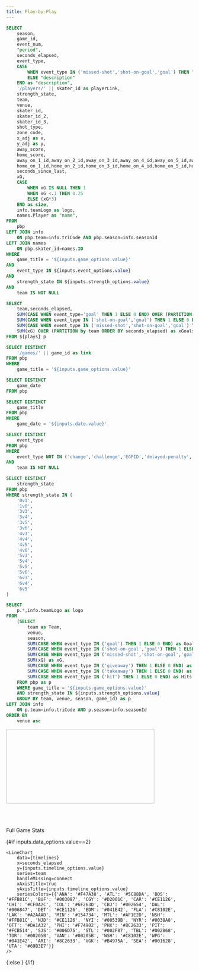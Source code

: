 ```yaml
---
title: Play-by-Play
---
```


```sql plays
SELECT 
    season,
    game_id,
    event_num,
    "period",
    seconds_elapsed,
    event_type,
    CASE
        WHEN event_type IN ('missed-shot','shot-on-goal','goal') THEN "description" || ' - xG: ' || SUBSTRING(("xG"*100),1,5) || '%'
        ELSE "description"
    END as "description",
    '/players/' || skater_id as playerLink,
    strength_state,
    team,
    venue,
    skater_id,
    skater_id_2,
    skater_id_3,
    shot_type,
    zone_code,
    x_adj as x,
    y_adj as y,
    away_score,
    home_score,
    away_on_1_id,away_on_2_id,away_on_3_id,away_on_4_id,away_on_5_id,away_on_6_id,away_goalie_id,
    home_on_1_id,home_on_2_id,home_on_3_id,home_on_4_id,home_on_5_id,home_on_6_id,home_goalie_id,
    seconds_since_last,
    xG,
    CASE
        WHEN xG IS NULL THEN 1
        WHEN xG <.1 THEN 0.25
        ELSE (xG*3)
    END as size,
    info.teamLogo as logo,
    names.Player as "name",
FROM 
    pbp
LEFT JOIN info
    ON pbp.team=info.triCode AND pbp.season=info.seasonId
LEFT JOIN names
    ON pbp.skater_id=names.ID
WHERE
    game_title = '${inputs.game_options.value}'
AND
    event_type IN ${inputs.event_options.value}
AND
    strength_state IN ${inputs.strength_options.value}
AND
    team IS NOT NULL
```

```sql timelines
SELECT
    team,seconds_elapsed,
    SUM(CASE WHEN event_type='goal' THEN 1 ELSE 0 END) OVER (PARTITION by team ORDER BY seconds_elapsed) as Goals,
    SUM(CASE WHEN event_type IN ('shot-on-goal','goal') THEN 1 ELSE 0 END) OVER (PARTITION by team ORDER BY seconds_elapsed) as Shots,
    SUM(CASE WHEN event_type IN ('missed-shot','shot-on-goal','goal') THEN 1 ELSE 0 END) OVER (PARTITION by team ORDER BY seconds_elapsed) as Fenwick,
    SUM(xG) OVER (PARTITION by team ORDER BY seconds_elapsed) as xGoals
FROM ${plays} p
```

```sql link
SELECT DISTINCT
    '/games/' || game_id as link
FROM pbp
WHERE
    game_title = '${inputs.game_options.value}'
```

```sql dates
SELECT DISTINCT 
	game_date
FROM pbp
```

```sql games
SELECT DISTINCT 
	game_title
FROM pbp
WHERE
    game_date = '${inputs.date.value}'
```

```sql events
SELECT DISTINCT 
	event_type
FROM pbp
WHERE
    event_type NOT IN ('change','challenge','EGPID','delayed-penalty','shootout-complete')
AND
    team IS NOT NULL
```

```sql strengths
SELECT DISTINCT 
	strength_state
FROM pbp
WHERE strength_state IN (
    '0v1',
    '1v0',
    '3v3',
    '3v4',
    '3v5',
    '3v6',
    '4v3',
    '4v4',
    '4v5',
    '4v6',
    '5v3',
    '5v4',
    '5v5',
    '5v6',
    '6v3',
    '6v4',
    '6v5'
)
```

```sql team_summary
SELECT
    p.*,info.teamLogo as logo
FROM
    (SELECT
        team as Team, 
        venue,
        season,
        SUM(CASE WHEN event_type IN ('goal') THEN 1 ELSE 0 END) as Goals,
        SUM(CASE WHEN event_type IN ('shot-on-goal','goal') THEN 1 ELSE 0 END) as Shots,
        SUM(CASE WHEN event_type IN ('missed-shot','shot-on-goal','goal') THEN 1 ELSE 0 END) as Fenwick,
        SUM(xG) as xG,
        SUM(CASE WHEN event_type IN ('giveaway') THEN 1 ELSE 0 END) as Giveaways,
        SUM(CASE WHEN event_type IN ('takeaway') THEN 1 ELSE 0 END) as Takeaways,
        SUM(CASE WHEN event_type IN ('hit') THEN 1 ELSE 0 END) as Hits
    FROM pbp as p
    WHERE game_title = '${inputs.game_options.value}'
    AND strength_state IN ${inputs.strength_options.value}
    GROUP BY team, venue, season, game_id) as p
LEFT JOIN info
    ON p.team=info.triCode AND p.season=info.seasonId
ORDER BY
    venue asc
```

<DateInput
    name=date
    data={dates}
    dates=game_date
    defaultValue="2025-05-01"
/>

<Dropdown
    data={games}
    name=game_options
    value=game_title
	title=Game
/>

<Dropdown
    data={events}
    name=event_options
    value=event_type
	title=Event
    multiple=true
    selectAllByDefault=true
/>

<Dropdown
    data={strengths}
    name=strength_options
    value=strength_state
	title=Strength
    multiple=true
    selectAllByDefault=true
/>

<div style="position: relative; display: flex; flex-direction:row;align-itmes: center; height: 230px;">
    <Image url={team_summary[0].logo} width=400 height=200/>
    <div style="width: 600px; transform: translateY(-10px); ">
        <BubbleChart 
            data={plays}
            x=x
            y=y
            series=team
            size=size
            tooltipTitle=description
            outlineWidth = 2
            outlineColor = #FFFFFF
            xMin = -100
            xMax = 100
            yMin = -42.5
            yMax = 42.5
            xAxisLabels=False
            yAxisLabels=False
            xGridlines=False
            yGridlines=False
            xTickMarks=False
            yTickMarks=False
            xBaseline=False
            yBaseline=False
            emptySet=warn
            emptyMessage='Select a date(s) and a game(s)'
            downloadableImage=true
            downloadableData=false
            seriesColors={{'ANA': '#F47A38', 'ATL': '#5C88DA', 'BOS': '#FFB81C', 'BUF': '#003087', 'CGY': '#D2001C', 'CAR': '#CE1126', 'CHI': '#CF0A2C', 'COL': '#6F263D', 'CBJ': '#002654', 'DAL': '#006847', 'DET': '#CE1126', 'EDM': '#041E42', 'FLA': '#C8102E', 'LAK': '#A2AAAD', 'MIN': '#154734', 'MTL': '#AF1E2D', 'NSH': '#FFB81C', 'NJD': '#CE1126', 'NYI': '#00539B', 'NYR': '#0038A8', 'OTT': '#DA1A32', 'PHI': '#F74902', 'PHX': '#8C2633', 'PIT': '#FCB514', 'SJS': '#006D75', 'STL': '#002F87', 'TBL': '#002868', 'TOR': '#00205B', 'VAN': '#00205B', 'WSH': '#C8102E', 'WPG': '#041E42', 'ARI': '#8C2633', 'VGK': '#B4975A', 'SEA': '#001628', 'UTA': '#69B3E7'}}
            chartAreaHeight=230
            echartsOptions={{xAxis: {
                                type: 'value',
                                min: -100,    
                                max: 100, 
                            },
                            yAxis: {
                                type: 'value',
                                min: -45,
                                max: 45
                            }
                            }}
            >
            <ReferenceLine
                x=-89
                color=red
                hideValue=true
                lineWidth=3 lineType=solid/
            />
            <ReferenceLine
                x=-24
                color=blue
                hideValue=true
                lineWidth=3 lineType=solid/
            />
            <ReferenceLine
                x=0
                color=red
                hideValue=true
                lineWidth=3 lineType=solid/
                opacity=0.25
            />
            <ReferenceLine
                x=24
                color=blue
                hideValue=true
                lineWidth=3 lineType=solid/
            />
            <ReferenceLine
                x=89
                color=red
                hideValue=true
                lineWidth=3 lineType=solid/
            />
            <ReferenceLine
                x=-89
                y=-4
                x2=-83
                y2=-4
                color=red
                hideValue=true
                lineWidth=3 lineType=solid/
            />
            <ReferenceLine
                x=-89
                y=4
                x2=-83
                y2=4
                color=red
                hideValue=true
                lineWidth=3 lineType=solid/
            />
            <ReferenceLine
                x=-83
                y=4
                x2=-83
                y2=-4
                color=red
                hideValue=true
                lineWidth=3 lineType=solid/
            />
            <ReferenceLine
                x=89
                y=-4
                x2=83
                y2=-4
                color=red
                hideValue=true
                lineWidth=3 lineType=solid/
            />
            <ReferenceLine
                x=89
                y=4
                x2=83
                y2=4
                color=red
                hideValue=true
                lineWidth=3 lineType=solid/
            />
            <ReferenceLine
                x=83
                y=4
                x2=83
                y2=-4
                color=red
                hideValue=true
                lineWidth=3 lineType=solid/
            />
            <ReferenceLine
                x=-89
                y=3
                x2=-93
                y2=3
                color=red
                hideValue=true
                lineWidth=3 lineType=solid/
            />
            <ReferenceLine
                x=-89
                y=-3
                x2=-93
                y2=-3
                color=red
                hideValue=true
                lineWidth=3 lineType=solid/
            />
            <ReferenceLine
                x=-93
                y=3
                x2=-93
                y2=-3
                color=red
                hideValue=true
                lineWidth=3 lineType=solid/
            />
            <ReferenceLine
                x=89
                y=3
                x2=93
                y2=3
                color=red
                hideValue=true
                lineWidth=3 lineType=solid/
            />
            <ReferenceLine
                x=89
                y=-3
                x2=93
                y2=-3
                color=red
                hideValue=true
                lineWidth=3 lineType=solid/
            />
            <ReferenceLine
                x=93
                y=3
                x2=93
                y2=-3
                color=red
                hideValue=true
                lineWidth=3 lineType=solid/
            />
            <ReferenceArea xMin=-89 xMax=-83 areaColor=blue yMin=-3 yMax=3 opacity=0.25/>
            <ReferenceArea xMin=83 xMax=89 areaColor=blue yMin=-3 yMax=3 opacity=0.25/>
            <ReferencePoint
                x=0
                y=0
                symbolSize=75
                symbolOpacity=0.25
                symbolBorderColor=red
                symbolBorderWidth=5
            />
            <ReferencePoint
                x=0
                y=0
                color=red
                symbolSize=15
                symbolOpacity=0.25
            />
            <ReferencePoint
                x=-20
                y=22.5
                color=red
                symbolSize=15
                symbolOpacity=0.25
            />
            <ReferencePoint
                x=-20
                y=-22
                color=red
                symbolSize=15
                symbolOpacity=0.25
            />
            <ReferencePoint
                x=20
                y=22
                color=red
                symbolSize=15
                symbolOpacity=0.25
            />
            <ReferencePoint
                x=20
                y=-22
                color=red
                symbolSize=15
                symbolOpacity=0.25
            />
            <ReferencePoint
                x=-69
                y=22
                symbolSize=75
                symbolOpacity=0.25
                symbolBorderColor=red
                symbolBorderWidth=5
            />
            <ReferencePoint
                x=-69
                y=-22
                symbolSize=75
                symbolOpacity=0.25
                symbolBorderColor=red
                symbolBorderWidth=5
            />
            <ReferencePoint
                x=69
                y=22
                symbolSize=75
                symbolOpacity=0.25
                symbolBorderColor=red
                symbolBorderWidth=5
            />
            <ReferencePoint
                x=69
                y=-22
                symbolSize=75
                symbolOpacity=0.25
                symbolBorderColor=red
                symbolBorderWidth=5
            />
            <ReferencePoint
                x=-69
                y=22
                color=red
                symbolSize=15
                symbolOpacity=0.25
            />
            <ReferencePoint
                x=-69
                y=-22
                color=red
                symbolSize=15
                symbolOpacity=0.25
            />
            <ReferencePoint
                x=69
                y=22
                color=red
                symbolSize=15
                symbolOpacity=0.25
            />
            <ReferencePoint
                x=69
                y=-22
                color=red
                symbolSize=15
                symbolOpacity=0.25
            />
        </BubbleChart>
    </div>
    <Image url={team_summary[1].logo} height=200/>
</div>
<br><br>
<DataTable data={team_summary} rows=50 rowShading=true headerColor=#0000ff headerFontColor=white downloadable=false>
    <Column id=logo align=center contentType=image height=20px/>
    <Column id=Team align=center />
    <Column id=Goals align=center/>
    <Column id=Shots align=center/>
	<Column id=Fenwick align=center/>
    <Column id=xG align=center title="xG"/>
    <Column id=Giveaways align=center/>
    <Column id=Takeaways align=center/>
    <Column id=Hits align=center/>
</DataTable>

<LinkButton url={link[0].link}>
Full Game Stats
</LinkButton>

<Dropdown name=data_options defaultValue=1>
	<DropdownOption valueLabel="Plays" value=1 />
	<DropdownOption valueLabel="Timelines" value=2 />
</Dropdown>

{#if inputs.data_options.value==2}
    <Dropdown name=timeline_options defaultValue="Goals">
        <DropdownOption valueLabel="Goals" value="Goals" />
        <DropdownOption valueLabel="Shots" value="Shots"/>
        <DropdownOption valueLabel="Fenwick" value="Fenwick" />
        <DropdownOption valueLabel="xGoals" value="xGoals" />
    </Dropdown>

    <LineChart
        data={timelines}
        x=seconds_elapsed
        y={inputs.timeline_options.value}
        series=team
        handleMissing=connect
        xAxisTitle=true
        yAxisTitle={inputs.timeline_options.value}
        seriesColors={{'ANA': '#F47A38', 'ATL': '#5C88DA', 'BOS': '#FFB81C', 'BUF': '#003087', 'CGY': '#D2001C', 'CAR': '#CE1126', 'CHI': '#CF0A2C', 'COL': '#6F263D', 'CBJ': '#002654', 'DAL': '#006847', 'DET': '#CE1126', 'EDM': '#041E42', 'FLA': '#C8102E', 'LAK': '#A2AAAD', 'MIN': '#154734', 'MTL': '#AF1E2D', 'NSH': '#FFB81C', 'NJD': '#CE1126', 'NYI': '#00539B', 'NYR': '#0038A8', 'OTT': '#DA1A32', 'PHI': '#F74902', 'PHX': '#8C2633', 'PIT': '#FCB514', 'SJS': '#006D75', 'STL': '#002F87', 'TBL': '#002868', 'TOR': '#00205B', 'VAN': '#00205B', 'WSH': '#C8102E', 'WPG': '#041E42', 'ARI': '#8C2633', 'VGK': '#B4975A', 'SEA': '#001628', 'UTA': '#69B3E7'}}
    />
{:else }
    <DataTable data={plays} rows=50 search=true rowShading=true headerColor=#0000ff headerFontColor=white sort=event_num compact=true downloadable=false>
        <Column id=event_num align=center title="#"/>
        <Column id=period align=center/>
        <Column id=seconds_elapsed align=center title="Seconds"/>
        <Column id=strength_state align=center/>
        <Column id=event_type align=center title="Event"/>
        <Column id=description align=center/>
        <Column id=logo align=center contentType=image height=20px/>
        <Column id=team align=center/>
        <Column id=name align=center title="Player"/>
        <Column id=shot_type align=center/>
        <Column id=zone_code align=center/>
        <Column id=away_score align=center/>
        <Column id=home_score align=center/>
        <Column id=xG align=center title="xG"/>
    </DataTable>
{/if}